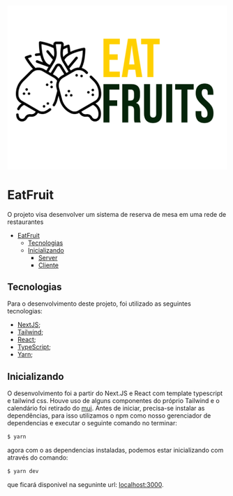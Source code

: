 ![EatFruit](https://github.com/Biahellens/eatFruit/blob/main/public/assets/icon-eat-fruit.svg)

# EatFruit

O projeto visa desenvolver um sistema de reserva de mesa em uma rede de restaurantes

- [EatFruit](#eatFruit)
  - [Tecnologias](#tecnologias)
  - [Inicializando](#inicializando)
    - [Server](#server)
    - [Cliente](#cliente)

## Tecnologias

Para o desenvolvimento deste projeto, foi utilizado as seguintes tecnologias:

- [NextJS](https://nextjs.org/);
- [Tailwind](https://tailwindcss.com/);
- [React](https://pt-br.reactjs.org/);
- [TypeScript](https://www.typescriptlang.org/);
- [Yarn](https://yarnpkg.com/);


## Inicializando

O desenvolvimento foi a partir do Next.JS e React com template typescript e tailwind css. Houve uso de alguns componentes do próprio Tailwind e o calendário foi retirado do [mui](https://mui.com/). Antes de iniciar, precisa-se instalar as dependências, para isso utilizamos o npm como nosso gerenciador de dependencias e executar o seguinte comando no terminar:

```bash
$ yarn
```

agora com o as dependencias instaladas, podemos estar inicializando com através do comando:

```bash
$ yarn dev
```

que ficará disponivel na seguninte url: [localhost:3000](http://localhost:3000).
